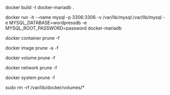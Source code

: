 docker build -t docker-mariadb .

docker run -it --name mysql -p 3306:3306 -v /var/lib/mysql:/var/lib/mysql -e MYSQL_DATABASE=wordpressdb  -e MYSQL_ROOT_PASSWORD=password docker-mariadb

docker container prune -f

docker image prune -a -f

docker volume prune -f

docker network prune -f

docker system prune -f

sudo rm -rf /var/lib/docker/volumes/*
